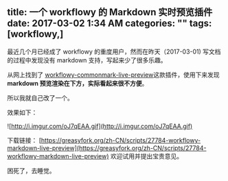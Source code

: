 title: 一个 workflowy 的 Markdown 实时预览插件
date: 2017-03-02 1:34 AM
categories: ""
tags: [workflowy,]
---

最近几个月已经成了 workflowy 的重度用户，然而在昨天（2017-03-01) 写文档的过程中发现没有 markdown 支持，写起来少了很多乐趣。

<!--more-->

从网上找到了 [workflowy-commonmark-live-preview](https://greasyfork.org/zh-CN/scripts/27429-workflowy-commonmark-live-preview)这款插件，使用下来发现**markdown 预览渲染在下方，实际看起来很不方便**。

所以我就自己改了一个。

效果如下：

![http://i.imgur.com/oJ7qEAA.gif](http://i.imgur.com/oJ7qEAA.gif)

下载链接： [https://greasyfork.org/zh-CN/scripts/27784-workflowy-markdown-live-preview](https://greasyfork.org/zh-CN/scripts/27784-workflowy-markdown-live-preview) 欢迎试用并提出宝贵意见。

困死了，去睡觉。
